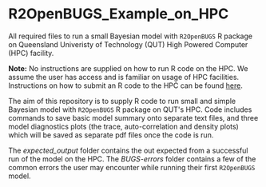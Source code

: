 # R2OpenBUGS_Example_on_HPC

All required files to run a small Bayesian model with ``R2OpenBUGS`` R package on Queensland Univeristy of Technology (QUT) High Powered Computer (HPC) facility.

**Note:** No instructions are supplied on how to run R code on the HPC. We assume the user has access and is familiar on usage of HPC facilities. Instructions on how to submit an R code to the HPC can be found [here](https://gist.github.com/brfitzpatrick/132cedf8206ef45abe41f3552819a909).

The aim of this repository is to supply R code to run small and simple Bayesian model with ``R2OpenBUGS`` R package on QUT's HPC. Code includes commands to save basic model summary onto separate text files, and three model diagnostics plots (the trace, auto-correlation and density plots) which will be saved as separate pdf files once the code is run.

The *expected_output* folder contains the out expected from a successful run of the model on the HPC. The *BUGS-errors* folder contains a few of the common errors the user may encounter while running their first ``R2OpenBUGS`` model.
